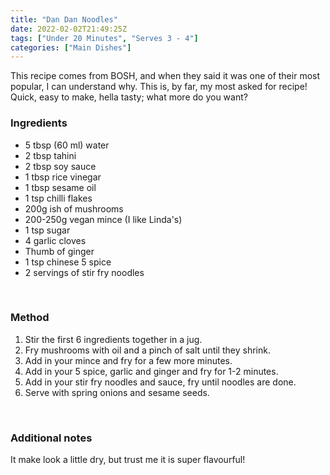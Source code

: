 ```yaml
---
title: "Dan Dan Noodles"
date: 2022-02-02T21:49:25Z
tags: ["Under 20 Minutes", "Serves 3 - 4"]
categories: ["Main Dishes"]
---
```

This recipe comes from BOSH, and when they said it was one of their most popular, I can understand why.
This is, by far, my most asked for recipe! Quick, easy to make, hella tasty; what more do you want?

### Ingredients
* 5 tbsp (60 ml) water
* 2 tbsp tahini
* 2 tbsp soy sauce
* 1 tbsp rice vinegar
* 1 tbsp sesame oil
* 1 tsp chilli flakes
* 200g ish of mushrooms
* 200-250g vegan mince (I like Linda's)
* 1 tsp sugar
* 4 garlic cloves
* Thumb of ginger
* 1 tsp chinese 5 spice
* 2 servings of stir fry noodles
&nbsp;

&nbsp;

### Method
1. Stir the first 6 ingredients together in a jug.
2. Fry mushrooms with oil and a pinch of salt until they shrink.
3. Add in your mince and fry for a few more minutes.
4. Add in your 5 spice, garlic and ginger and fry for 1-2 minutes.
5. Add in your stir fry noodles and sauce, fry until noodles are done.
6. Serve with spring onions and sesame seeds.
&nbsp;

&nbsp;
### Additional notes

It make look a little dry, but trust me it is super flavourful!

